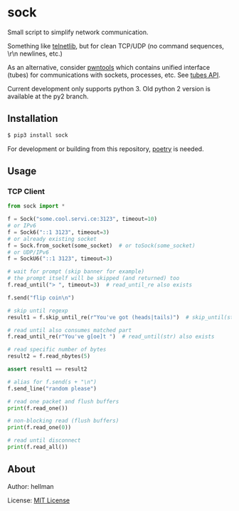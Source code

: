 # sock

Small script to simplify network communication.

Something like [telnetlib](http://docs.python.org/library/telnetlib.html), but for clean TCP/UDP (no command sequences, \r\n newlines, etc.)

As an alternative, consider [pwntools](http://pwntools.com/) which contains unified interface (tubes) for communications with sockets, processes, etc. See [tubes API](http://pwntools.com/).

Current development only supports python 3. Old python 2 version is available at the py2 branch.

## Installation

```bash
$ pip3 install sock
```

For development or building from this repository, [poetry](https://python-poetry.org/) is needed.

## Usage

### TCP Client

```python
from sock import *

f = Sock("some.cool.servi.ce:3123", timeout=10)
# or IPv6
f = Sock6("::1 3123", timeout=3)
# or already existing socket
f = Sock.from_socket(some_socket)  # or toSock(some_socket)
# or UDP/IPv6
f = SockU6("::1 3123", timeout=3)

# wait for prompt (skip banner for example)
# the prompt itself will be skipped (and returned) too
f.read_until("> ", timeout=3)  # read_until_re also exists

f.send("flip coin\n")

# skip until regexp
result1 = f.skip_until_re(r"You've got (heads|tails)")  # skip_until(str) also exists

# read until also consumes matched part
f.read_until_re(r"You've g[oe]t ")  # read_until(str) also exists

# read specific number of bytes
result2 = f.read_nbytes(5)

assert result1 == result2

# alias for f.send(s + "\n")
f.send_line("random please")

# read one packet and flush buffers
print(f.read_one())

# non-blocking read (flush buffers)
print(f.read_one(0))

# read until disconnect
print(f.read_all())
```


About
---------------------

Author: hellman

License: [MIT License](http://opensource.org/licenses/MIT)
